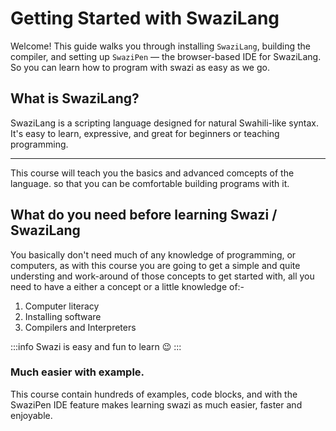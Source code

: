 # Getting Started with SwaziLang

Welcome! This guide walks you through  installing `SwaziLang`, building the compiler, and setting up `SwaziPen` — the browser-based IDE for SwaziLang. So you can learn how to program with swazi as easy as we go.

## What is SwaziLang?

SwaziLang is a scripting language designed for natural Swahili-like syntax. It's easy to learn, expressive, and great for beginners or teaching programming.

---
This course will teach you the basics and advanced comcepts of the language. so that you can be comfortable building programs with it.


## What do you need before learning Swazi / SwaziLang

You basically don't need much of any knowledge of programming, or computers, as with this course you are going to get a simple and quite understing and work-around of those concepts to get started with, all you need to have a either a concept or a little knowledge of:-
1) Computer literacy
2) Installing software
3) Compilers and Interpreters

:::info
Swazi is easy and fun to learn 😉
:::

### Much easier with example.
This course contain hundreds of examples, code blocks, and with the SwaziPen IDE feature makes learning swazi as much easier, faster and enjoyable.